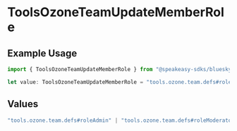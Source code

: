 # ToolsOzoneTeamUpdateMemberRole

## Example Usage

```typescript
import { ToolsOzoneTeamUpdateMemberRole } from "@speakeasy-sdks/bluesky/models/operations";

let value: ToolsOzoneTeamUpdateMemberRole = "tools.ozone.team.defs#roleAdmin";
```

## Values

```typescript
"tools.ozone.team.defs#roleAdmin" | "tools.ozone.team.defs#roleModerator" | "tools.ozone.team.defs#roleTriage"
```